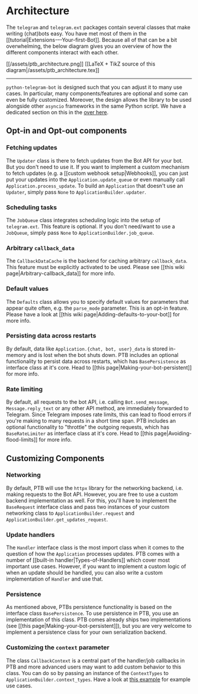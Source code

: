 # Architecture

The `telegram` and `telegram.ext` packages contain several classes that make writing (chat)bots easy.
You have met most of them in the [[tutorial|Extensions-–-Your-first-Bot]].
Because all of that can be a bit overwhelming, the below diagram gives you an overview of how the different components interact with each other.

[[/assets/ptb_architecture.png]]
[[LaTeX + TikZ source of this diagram|/assets/ptb_architecture.tex]]

---

`python-telegram-bot` is designed such that you can adjust it to many use cases.
In particular, many components/features are optional and some can even be fully customized.
Moreover, the design allows the library to be used alongside other `asyncio` frameworks in the same Python script. We have a dedicated section on this in the [over here](../Frequently-requested-design-patterns#running-ptb-alongside-other-asyncio-frameworks).

## Opt-in and Opt-out components

### Fetching updates

The `Updater` class is there to fetch updates from the Bot API for your bot.
But you don't need to use it.
If you want to implement a custom mechanism to fetch updates (e.g. a [[custom webhook setup|Webhooks]], you can just put your updates into the `Application.update_queue` or even manually call `Application.process_update`.
To build an `Application` that doesn't use an `Updater`, simply pass `None` to `ApplicationBuilder.updater`.

### Scheduling tasks

The `JobQueue` class integrates scheduling logic into the setup of `telegram.ext`.
This feature is optional.
If you don't need/want to use a `JobQueue`, simply pass `None` to `ApplicationBuilder.job_queue`.

### Arbitrary `callback_data`

The `CallbackDataCache` is the backend for caching arbitrary `callback_data`.
This feature must be explicitly activated to be used.
Please see [[this wiki page|Arbitrary-callback_data]] for more info.

### Default values

The `Defaults` class allows you to specify default values for parameters that appear quite often, e.g. the `parse_mode` parameter.
This is an opt-in feature.
Please have a look at [[this wiki page|Adding-defaults-to-your-bot]] for more info.

### Persisting data across restarts

By default, data like `Application.{chat, bot, user}_data` is stored in-memory and is lost when the bot shuts down.
PTB includes an optional functionality to persist data across restarts, which has `BasePersistence` as interface class at it's core.
Head to [[this page|Making-your-bot-persistent]] for more info.


### Rate limiting

By default, all requests to the bot API, i.e. calling `Bot.send_message`, `Message.reply_text` or any other API method, are immediately forwarded to Telegram.
Since Telegram imposes rate limits, this can lead to flood errors if you're making to many requests in a short time span.
PTB includes an optional functionality to "throttle" the outgoing requests, which has `BaseRateLimiter` as interface class at it's core.
Head to [[this page|Avoiding-flood-limits]] for more info.

## Customizing Components

### Networking

By default, PTB will use the `httpx` library for the networking backend, i.e. making requests to the Bot API.
However, you are free to use a custom backend implementation as well.
For this, you'll have to implement the `BaseRequest` interface class and pass two instances of your custom networking class to
`ApplicationBuilder.request` and `ApplicationBuilder.get_updates_request`.

### Update handlers

The `Handler` interface class is the most import class when it comes to the question of how the `Application` processes updates.
PTB comes with a number of [[built-in handler|Types-of-Handlers]] which cover most important use cases.
However, if you want to implement a custom logic of when an update should be handled, you can also write a custom implementation of `Handler` and use that.

### Persistence

As mentioned above, PTBs persistence functionality is based on the interface class `BasePersistence`.
To use persistence in PTB, you use an implementation of this class.
PTB comes already ships two implementations (see [[this page|Making-your-bot-persistent]]), but you are very welcome to implement a persistence class for your own serialization backend.

### Customizing the `context` parameter

The class `CallbackContext` is a central part of the handler/job callbacks in PTB and more advanced users may want to add custom behavior to this class.
You can do so by passing an instance of the `ContextTypes` to `ApplicationBuilder.context_types`.
Have a look at [this example](https://docs.python-telegram-bot.org/examples.html#examples-contexttypesbot) for example use cases.